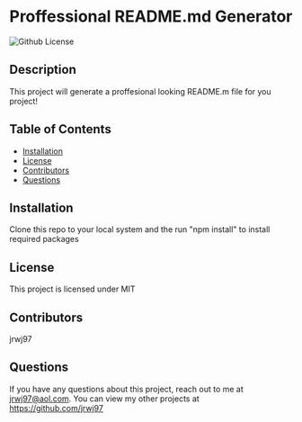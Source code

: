 # Proffessional README.md Generator
  ![Github License](http://img.shields.io/badge/license-MIT-blue.svg)

  ## Description
  This project will generate a proffesional looking README.m file for you project!
  ## Table of Contents
  * [Installation](#installation)
  * [License](*license)
  * [Contributors](#contributors)
  * [Questions](#questions)

  ## Installation
  Clone this repo to your local system and the run "npm install" to install required packages

  ## License
  This project is licensed under MIT

  ## Contributors
  jrwj97

  ## Questions
  If you have any questions about this project, reach out to me at jrwj97@aol.com. You can view my other projects at https://github.com/jrwj97
